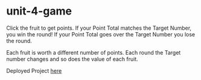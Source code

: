 # unit-4-game

Click the fruit to get points. If your Point Total matches the Target Number, you win the round! If your Point Total goes over the Target Number you lose the round.

Each fruit is worth a different number of points. Each round the Target number changes and so does the value of each fruit.

Deployed Project [here](https://kathleenmont.github.io/unit-4-game/index.html)
          
